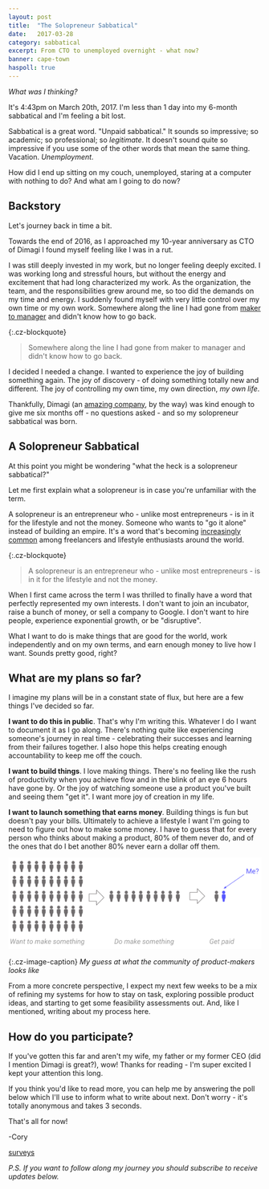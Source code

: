 ```yaml
---
layout: post
title:  "The Solopreneur Sabbatical"
date:   2017-03-28
category: sabbatical
excerpt: From CTO to unemployed overnight - what now?
banner: cape-town
haspoll: true
---
```

*What was I thinking?*

It's 4:43pm on March 20th, 2017. I'm less than 1 day into my 6-month sabbatical and I'm feeling a bit lost.

Sabbatical is a great word. "Unpaid sabbatical." It sounds so impressive; so academic; so professional; so *legitimate*.
It doesn't sound quite so impressive if you use some of the other words that mean the same thing. Vacation. *Unemployment*.

How did I end up sitting on my couch, unemployed, staring at a computer with nothing to do? And what am I going to do now?

## Backstory

Let's journey back in time a bit.

Towards the end of 2016, as I approached my 10-year anniversary as CTO of Dimagi I found myself feeling like I was in a rut.

I was still deeply invested in my work, but no longer feeling deeply excited.
I was working long and stressful hours, but without the energy and excitement that had long characterized my work.
As the organization, the team, and the responsibilities grew around me, so too did the demands on my time and energy.
I suddenly found myself with very little control over my own time or my own work.
Somewhere along the line I had gone from [maker to manager](http://www.paulgraham.com/makersschedule.html) and didn't know how to go back.

{:.cz-blockquote}
> Somewhere along the line I had gone from maker to manager and didn't know how to go back.

I decided I needed a change. I wanted to experience the joy of building something again.
The joy of discovery - of doing something totally new and different.
The joy of controlling my own time, my own direction, *my own life*.

Thankfully, Dimagi (an [amazing company](http://www.dimagi.com/), by the way) was kind enough to give me six months off - no questions asked - and so my solopreneur sabbatical was born.

## A Solopreneur Sabbatical

At this point you might be wondering "what the heck is a solopreneur sabbatical?"

Let me first explain what a solopreneur is in case you're unfamiliar with the term.

A solopreneur is an entrepreneur who - unlike most entrepreneurs - is in it for the lifestyle and not the money.
Someone who wants to "go it alone" instead of building an empire.
It's a word that's becoming [increasingly](https://www.entrepreneur.com/article/245766) [common](https://smartsolos.com/solopreneurs-and-entrepreneurs-difference/) among freelancers and lifestyle enthusiasts around the world.

{:.cz-blockquote}
> A solopreneur is an entrepreneur who  - unlike most entrepreneurs - is in it for the lifestyle and not the money.

When I first came across the term I was thrilled to finally have a word that perfectly represented my own interests.
I don't want to join an incubator, raise a bunch of money, or sell a company to Google.
I don't want to hire people, experience exponential growth, or be "disruptive".

What I want to do is make things that are good for the world, work independently and on my own terms, and earn enough money to live how I want.
Sounds pretty good, right?

## What are my plans so far?

I imagine my plans will be in a constant state of flux, but here are a few things I've decided so far.

**I want to do this in public**. That's why I'm writing this. Whatever I do I want to document it as I go along.
There's nothing quite like experiencing someone's journey in real time - celebrating their successes and learning from their failures together.
I also hope this helps creating enough accountability to keep me off the couch.

**I want to build things**. I love making things.
There's no feeling like the rush of productivity when you achieve flow and in the blink of an eye 6 hours have gone by.
Or the joy of watching someone use a product you've built and seeing them "get it". I want more joy of creation in my life.

**I want to launch something that earns money**. Building things is fun but doesn't pay your bills.
Ultimately to achieve a lifestyle I want I'm going to need to figure out how to make some money.
I have to guess that for every person who thinks about making a product, 80% of them never do,
and of the ones that do I bet another 80% never earn a dollar off them.

![The product builder funnel](/images/solopreneurial-sabbatical/entrepreneur-model.png)

{:.cz-image-caption}
*My guess at what the community of product-makers looks like*

From a more concrete perspective, I expect my next few weeks to be a mix of refining my systems for how to stay on task,
exploring possible product ideas, and starting to get some feasibility assessments out.
And, like I mentioned, writing about my process here.

## How do you participate?

If you've gotten this far and aren't my wife, my father or my former CEO (did I mention Dimagi is great?), wow!
Thanks for reading - I'm super excited I kept your attention this long.

If you think you'd like to read more, you can help me by answering the poll below which I'll use to inform what to write about next.
Don't worry - it's totally anonymous and takes 3 seconds.

That's all for now!

-Cory

<a class="cz-poll-link" href='https://www.survey-maker.com' poll='1025421x1d61a356-43' style='width:100%; text-align:right;'>surveys</a>


*P.S. If you want to follow along my journey you should subscribe to receive updates below.*

